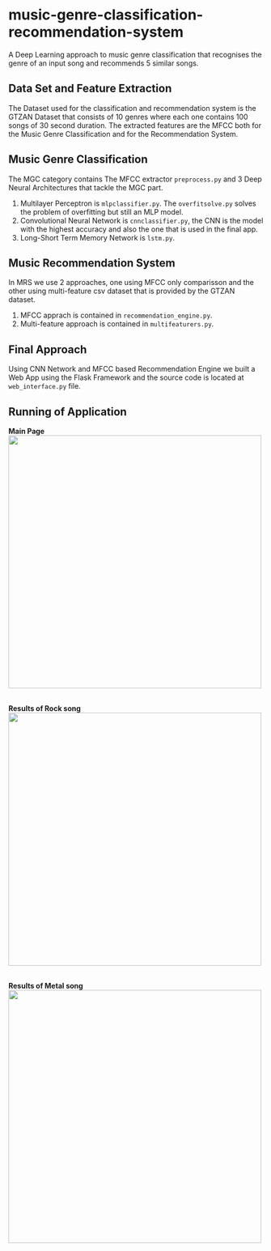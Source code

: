 # music-genre-classification-recommendation-system
A Deep Learning approach to music genre classification that recognises the genre of an input song and recommends 5 similar songs.

## Data Set and Feature Extraction
The Dataset used for the classification and recommendation system is the GTZAN Dataset that consists of 10 genres where each one contains 100 songs of 30 second duration. The extracted features are the MFCC both for the Music Genre Classification and for the Recommendation System.

## Music Genre Classification
The MGC category contains The MFCC extractor `preprocess.py` and 3 Deep Neural Architectures that tackle the MGC part.
1. Multilayer Perceptron is `mlpclassifier.py`. The `overfitsolve.py` solves the problem of overfitting but still an MLP model.
2. Convolutional Neural Network is `cnnclassifier.py`, the CNN is the model with the highest accuracy and also the one that is used in the final app.
3. Long-Short Term Memory Network is `lstm.py`.

## Music Recommendation System
In MRS we use 2 approaches, one using MFCC only comparisson and the other using multi-feature csv dataset that is provided by the GTZAN dataset.
1. MFCC apprach is contained in `recommendation_engine.py`.
2. Multi-feature approach is contained in `multifeaturers.py`.

## Final Approach
Using CNN Network and MFCC based Recommendation Engine we built a Web App using the Flask Framework and the source code is located at `web_interface.py` file.

## Running of Application
**Main Page**<br>
<img src=https://github.com/ConSpd/music-genre-classification-recommendation-system/assets/74179715/aab2f7ff-52e6-45ea-8b61-667cb40f0ab6 width=500><br><br>

**Results of Rock song**<br>
<img src=https://github.com/ConSpd/music-genre-classification-recommendation-system/assets/74179715/ac64a7c4-2fb9-4e29-9bf6-0a684e9ee22f width=500><br><br>

**Results of Metal song**<br>
<img src=https://github.com/ConSpd/music-genre-classification-recommendation-system/assets/74179715/fa9d24ee-abab-422c-94e9-fe371b404544 width=500> 
